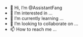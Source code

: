- 👋 Hi, I’m @AssistantFang
- 👀 I’m interested in ...
- 🌱 I’m currently learning ...
- 💞️ I’m looking to collaborate on ...
- 📫 How to reach me ...

<!---
AssistantFang/AssistantFang is a ✨ special ✨ repository because its `README.md` (this file) appears on your GitHub profile.
You can click the Preview link to take a look at your changes.
--->
